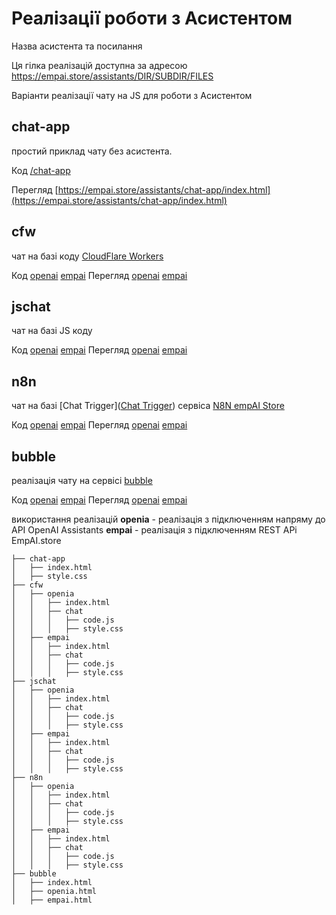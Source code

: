 #   Реалізації роботи з Асистентом
Назва асистента та посилання

Ця гілка реалізацій доступна за адресою https://empai.store/assistants/DIR/SUBDIR/FILES

Варіанти реалізації чату на JS для роботи з Асистентом

## chat-app
простий приклад чату без асистента.

Код [/chat-app](chat-app)

Перегляд [https://empai.store/assistants/chat-app/index.html](https://empai.store/assistants/chat-app/index.html)


## cfw
чат на базі коду  [CloudFlare Workers](https://workers.cloudflare.com)

Код [openai](cfw/openai) [empai](cfw/empai) Перегляд [openai](https://empai.store/assistants/cfw/openai/index.html) [empai](https://empai.store/assistants/cfw/empai/index.html)


## jschat
чат на базі JS коду  

Код [openai](jschat/openai) [empai](jschat/empai) Перегляд [openai](https://empai.store/assistants/jschat/openai/index.html) [empai](https://empai.store/assistants/jschat/empai/index.html)


## n8n
чат на базі [Chat Trigger]([Chat Trigger](https://docs.n8n.io/integrations/builtin/core-nodes/n8n-nodes-langchain.chattrigger/))  сервіса [N8N empAI Store](https://n8n.empai.store/)

Код [openai](n8n/openai) [empai](n8n/empai) Перегляд [openai](https://empai.store/assistants/n8n/openai/index.html) [empai](https://empai.store/assistants/n8n/empai/index.html)


## bubble
реалізація чату на сервісі [bubble](https://bubble.io/)

Код [openai](n8n/bubble) [empai](n8n/bubble) Перегляд [openai](https://empai.store/assistants/bubble/openai.html) [empai](https://empai.store/assistants/bubble.html)

використання реалізацій
**openia** - реалізація з підключенням напряму до API OpenAI Assistants 
**empai** - реалізація з підключенням  REST APi EmpAI.store

~~~ tree
├── chat-app
│   ├── index.html
│   ├── style.css
├── cfw
│   ├── openia
│   │   ├── index.html
│   │   ├── chat
│   │   │   ├── code.js
│   │   │   ├── style.css
│   ├── empai
│   │   ├── index.html
│   │   ├── chat
│   │   │   ├── code.js
│   │   │   ├── style.css
├── jschat
│   ├── openia
│   │   ├── index.html
│   │   ├── chat
│   │   │   ├── code.js
│   │   │   ├── style.css
│   ├── empai
│   │   ├── index.html
│   │   ├── chat
│   │   │   ├── code.js
│   │   │   ├── style.css
├── n8n
│   ├── openia
│   │   ├── index.html
│   │   ├── chat
│   │   │   ├── code.js
│   │   │   ├── style.css
│   ├── empai
│   │   ├── index.html
│   │   ├── chat
│   │   │   ├── code.js
│   │   │   ├── style.css
├── bubble
│   ├── index.html
│   ├── openia.html
│   ├── empai.html

~~~

